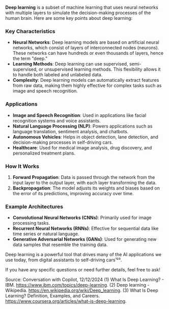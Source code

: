 **Deep learning** is a subset of machine learning that uses neural networks with multiple layers to simulate the decision-making processes of the human brain. Here are some key points about deep learning:

### Key Characteristics
- **Neural Networks**: Deep learning models are based on artificial neural networks, which consist of layers of interconnected nodes (neurons). These networks can have hundreds or even thousands of layers, hence the term "deep."
- **Learning Methods**: Deep learning can use supervised, semi-supervised, or unsupervised learning methods. This flexibility allows it to handle both labeled and unlabeled data.
- **Complexity**: Deep learning models can automatically extract features from raw data, making them highly effective for complex tasks such as image and speech recognition.

### Applications
- **Image and Speech Recognition**: Used in applications like facial recognition systems and voice assistants.
- **Natural Language Processing (NLP)**: Powers applications such as language translation, sentiment analysis, and chatbots.
- **Autonomous Vehicles**: Helps in object detection, lane detection, and decision-making processes in self-driving cars.
- **Healthcare**: Used for medical image analysis, drug discovery, and personalized treatment plans.

### How It Works
1. **Forward Propagation**: Data is passed through the network from the input layer to the output layer, with each layer transforming the data.
2. **Backpropagation**: The model adjusts its weights and biases based on the error of its predictions, improving accuracy over time.

### Example Architectures
- **Convolutional Neural Networks (CNNs)**: Primarily used for image processing tasks.
- **Recurrent Neural Networks (RNNs)**: Effective for sequential data like time series or natural language.
- **Generative Adversarial Networks (GANs)**: Used for generating new data samples that resemble the training data.

Deep learning is a powerful tool that drives many of the AI applications we use today, from digital assistants to self-driving cars¹²³.

If you have any specific questions or need further details, feel free to ask!

Source: Conversation with Copilot, 12/12/2024
(1) What Is Deep Learning? - IBM. https://www.ibm.com/topics/deep-learning.
(2) Deep learning - Wikipedia. https://en.wikipedia.org/wiki/Deep_learning.
(3) What Is Deep Learning? Definition, Examples, and Careers. https://www.coursera.org/articles/what-is-deep-learning.
